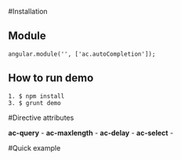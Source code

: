 #Installation

## Module
    angular.module('', ['ac.autoCompletion']);

## How to run demo
    1. $ npm install
    3. $ grunt demo

#Directive attributes

**ac-query** -
**ac-maxlength** -
**ac-delay** -
**ac-select** -


#Quick example
    <auto-completion ac-query="search($query)" ac-maxlength="maxLength" ac-delay="delay" ac-select="select($selected)"></auto-completion>
